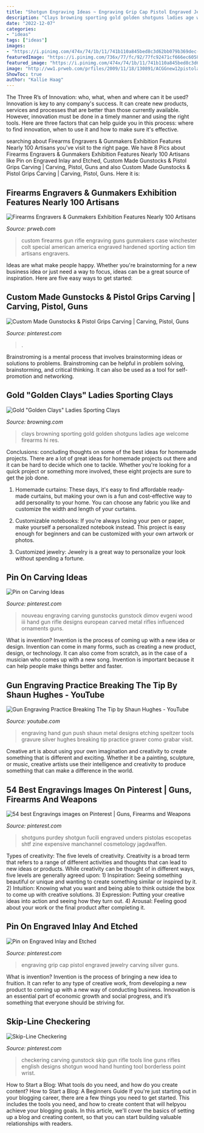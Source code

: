 ```yaml
---
title: "Shotgun Engraving Ideas ~ Engraving Grip Cap Pistol Engraved Jewelry Carving Silver Guns"
description: "Clays browning sporting gold golden shotguns ladies age welcome firearms hi res"
date: "2022-12-07"
categories:
- "ideas"
tags: ["ideas"]
images:
- "https://i.pinimg.com/474x/74/1b/11/741b110a845bed8c3d62bb079b369dec--hunting-guns-set-of.jpg"
featuredImage: "https://i.pinimg.com/736x/77/fc/92/77fc92471cf666ec6058d481b932a33c--high-art-pistols.jpg"
featured_image: "https://i.pinimg.com/474x/74/1b/11/741b110a845bed8c3d62bb079b369dec--hunting-guns-set-of.jpg"
image: "http://ww1.prweb.com/prfiles/2009/11/18/130891/ACGGnew12pistolandrifle.jpg"
ShowToc: true
author: "Kallie Haag"
---
```



The Three R’s of Innovation: who, what, when and where can it be used?
Innovation is key to any company's success. It can create new products, services and processes that are better than those currently available. However, innovation must be done in a timely manner and using the right tools. Here are three factors that can help guide you in this process: where to find innovation, when to use it and how to make sure it's effective.

	

		
searching about Firearms Engravers &amp; Gunmakers Exhibition Features Nearly 100 Artisans you've visit to the right page. We have 8 Pics about Firearms Engravers &amp; Gunmakers Exhibition Features Nearly 100 Artisans like Pin on Engraved Inlay and Etched, Custom Made Gunstocks &amp; Pistol Grips Carving | Carving, Pistol, Guns and also Custom Made Gunstocks &amp; Pistol Grips Carving | Carving, Pistol, Guns. Here it is:
		
    
## Firearms Engravers &amp; Gunmakers Exhibition Features Nearly 100 Artisans

<img loading=lazy src="http://ww1.prweb.com/prfiles/2009/11/18/130891/ACGGnew12pistolandrifle.jpg" onerror="this.onerror=null;this.src='https://tse4.mm.bing.net/th?id=OIP.OTS_peEP0yXDrmeLZgJKvgHaEb&amp;pid=15.1';" alt="Firearms Engravers &amp; Gunmakers Exhibition Features Nearly 100 Artisans">

_Source: prweb.com_

>custom firearms gun rifle engraving guns gunmakers case winchester colt special american america engraved hardened sporting action tim artisans engravers. 

	

Ideas are what make people happy. Whether you're brainstorming for a new business idea or just need a way to focus, ideas can be a great source of inspiration. Here are five easy ways to get started: 

    
## Custom Made Gunstocks &amp; Pistol Grips Carving | Carving, Pistol, Guns

<img loading=lazy src="https://i.pinimg.com/originals/17/f9/d5/17f9d57a582154523f9e365d22997f9f.jpg" onerror="this.onerror=null;this.src='https://tse3.mm.bing.net/th?id=OIP.dfE-GbAgBZzvqRf8JQ_O3AHaFj&amp;pid=15.1';" alt="Custom Made Gunstocks &amp; Pistol Grips Carving | Carving, Pistol, Guns">

_Source: pinterest.com_

>. 

	

Brainstroming is a mental process that involves brainstorming ideas or solutions to problems. Brainstroming can be helpful in problem solving, brainstorming, and critical thinking. It can also be used as a tool for self-promotion and networking.

    
## Gold &quot;Golden Clays&quot; Ladies Sporting Clays

<img loading=lazy src="http://www.browning.com/content/dam/browning/product/firearms/shotguns/gold/pre-2015/Browning-Gold-Golden-Clays-Ladies-Sporting-Clays-MID-011245-hr.jpg/_jcr_content/renditions/original.img.jpg" onerror="this.onerror=null;this.src='https://tse4.mm.bing.net/th?id=OIP.9tHXnvSrq7dXy_K_AloORAHaBf&amp;pid=15.1';" alt="Gold &quot;Golden Clays&quot; Ladies Sporting Clays">

_Source: browning.com_

>clays browning sporting gold golden shotguns ladies age welcome firearms hi res. 

	

Conclusions: concluding thoughts on some of the best ideas for homemade projects.
There are a lot of great ideas for homemade projects out there and it can be hard to decide which one to tackle. Whether you're looking for a quick project or something more involved, these eight projects are sure to get the job done. 
1. Homemade curtains: These days, it's easy to find affordable ready-made curtains, but making your own is a fun and cost-effective way to add personality to your home. You can choose any fabric you like and customize the width and length of your curtains.

2. Customizable notebooks: If you're always losing your pen or paper, make yourself a personalized notebook instead. This project is easy enough for beginners and can be customized with your own artwork or photos.

3. Customized jewelry: Jewelry is a great way to personalize your look without spending a fortune.

    
## Pin On Carving Ideas

<img loading=lazy src="https://i.pinimg.com/originals/ef/c5/63/efc563a4947e16d13a10da164a4cb2d9.jpg" onerror="this.onerror=null;this.src='https://tse3.mm.bing.net/th?id=OIP.vtmhFeiE5O2vCJZu0SLqXQHaES&amp;pid=15.1';" alt="Pin on Carving Ideas">

_Source: pinterest.com_

>nouveau engraving carving gunstocks gunstock dimov evgeni wood iii hand gun rifle designs european carved metal rifles influenced ornaments guns. 

	

What is invention?
Invention is the process of coming up with a new idea or design. Invention can come in many forms, such as creating a new product, design, or technology. It can also come from scratch, as in the case of a musician who comes up with a new song. Invention is important because it can help people make things better and faster.

    
## Gun Engraving Practice Breaking The Tip By Shaun Hughes - YouTube

<img loading=lazy src="https://i.ytimg.com/vi/tJTdjef6rg4/hqdefault.jpg" onerror="this.onerror=null;this.src='https://tse2.mm.bing.net/th?id=OIP.6coi_wE-6eOXc-GRd__DUAHaFj&amp;pid=15.1';" alt="Gun Engraving Practice Breaking The Tip by Shaun Hughes - YouTube">

_Source: youtube.com_

>engraving hand gun push shaun metal designs etching speitzer tools gravure silver hughes breaking tip practice graver como grabar visit. 

	

Creative art is about using your own imagination and creativity to create something that is different and exciting. Whether it be a painting, sculpture, or music, creative artists use their intelligence and creativity to produce something that can make a difference in the world.

    
## 54 Best Engravings Images On Pinterest | Guns, Firearms And Weapons

<img loading=lazy src="https://i.pinimg.com/474x/74/1b/11/741b110a845bed8c3d62bb079b369dec--hunting-guns-set-of.jpg" onerror="this.onerror=null;this.src='https://tse4.mm.bing.net/th?id=OIP.ZsT39hl7vFmhYEbqa3716QAAAA&amp;pid=15.1';" alt="54 best Engravings images on Pinterest | Guns, Firearms and Weapons">

_Source: pinterest.com_

>shotguns purdey shotgun fucili engraved unders pistolas escopetas shtf zine expensive manchannel cosmetology jagdwaffen. 

	

Types of creativity: The five levels of creativity.
Creativity is a broad term that refers to a range of different activities and thoughts that can lead to new ideas or products. While creativity can be thought of in different ways, five levels are generally agreed upon: 1) Inspiration: Seeing something beautiful or unique and wanting to create something similar or inspired by it. 
2) Intuition: Knowing what you want and being able to think outside the box to come up with creative solutions. 
3) Expression: Putting your creative ideas into action and seeing how they turn out. 
4) Arousal: Feeling good about your work or the final product after completing it.

    
## Pin On Engraved Inlay And Etched

<img loading=lazy src="https://i.pinimg.com/736x/77/fc/92/77fc92471cf666ec6058d481b932a33c--high-art-pistols.jpg" onerror="this.onerror=null;this.src='https://tse2.mm.bing.net/th?id=OIP.kgwMmg4VLq_4VMglJn5wIgHaHa&amp;pid=15.1';" alt="Pin on Engraved Inlay and Etched">

_Source: pinterest.com_

>engraving grip cap pistol engraved jewelry carving silver guns. 

	

What is invention?
Invention is the process of bringing a new idea to fruition. It can refer to any type of creative work, from developing a new product to coming up with a new way of conducting business. Innovation is an essential part of economic growth and social progress, and it’s something that everyone should be striving for.

    
## Skip-Line Checkering

<img loading=lazy src="https://i.pinimg.com/originals/4b/51/48/4b51481afcd587546e8ae77d872d5d03.jpg" onerror="this.onerror=null;this.src='https://tse4.mm.bing.net/th?id=OIP.c1-LUANUR9Ldo66pTiGkcAHaE1&amp;pid=15.1';" alt="Skip-Line Checkering">

_Source: pinterest.com_

>checkering carving gunstock skip gun rifle tools line guns rifles english designs shotgun wood hand hunting tool borderless point wrist. 

	

How to Start a Blog: What tools do you need, and how do you create content?
How to Start a Blog: A Beginners Guide
If you're just starting out in your blogging career, there are a few things you need to get started. This includes the tools you need, and how to create content that will helpyou achieve your blogging goals. In this article, we'll cover the basics of setting up a blog and creating content, so that you can start building valuable relationships with readers.

